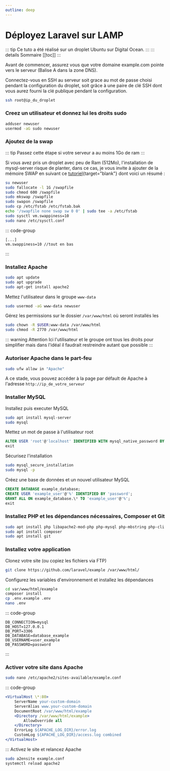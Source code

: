 ```yaml
---
outline: deep
---
```


# Déployez Laravel sur LAMP

::: tip Ce tuto a été réalisé sur un droplet Ubuntu sur Digital Ocean.
:::
::: details Sommaire
[[toc]]
:::

Avant de commencer, assurez vous que votre domaine example.com pointe vers le serveur (Balise A dans la zone DNS).

Connectez-vous en SSH au serveur soit grace au mot de passe choisi pendant la configuration du droplet, soit grâce à une paire de clé SSH dont vous aurez fourni la clé publique pendant la configuration.

```sh
ssh root@ip_du_droplet
```

### Creez un utilisateur et donnez lui les droits sudo

```sh
adduser newuser
usermod -aG sudo newuser
```

### Ajoutez de la swap

::: tip Passez cette étape si votre serveur a au moins 1Go de ram
:::

Si vous avez pris un droplet avec peu de Ram (512Mo), l'installation de mysql-server risque de planter, dans ce cas, je vous invite à ajouter de la mémoire SWAP en suivant ce [tutoriel](https://www.digitalocean.com/community/tutorials/how-to-add-swap-space-on-ubuntu-22-04){target="blank"} dont voici un résumé :

```sh
su newuser
sudo fallocate -l 1G /swapfile
sudo chmod 600 /swapfile
sudo mkswap /swapfile
sudo swapon /swapfile
sudo cp /etc/fstab /etc/fstab.bak
echo '/swapfile none swap sw 0 0' | sudo tee -a /etc/fstab
sudo sysctl vm.swappiness=10
sudo nano /etc/sysctl.conf
```

::: code-group

```txt[/etc/sysctl.conf]
[...]
vm.swappiness=10 //tout en bas
```

:::

### Installez Apache

```sh
sudo apt update
sudo apt upgrade
sudo apt-get install apache2
```

Mettez l'utilisateur dans le groupe `www-data`

```sh
sudo usermod -aG www-data newuser
```

Gérez les permissions sur le dossier `/var/www/html` où seront installés les

```sh
sudo chown -R $USER:www-data /var/www/html
sudo chmod -R 2770 /var/www/html
```

::: warning Attention
Ici l'utilisateur et le groupe ont tous les droits pour simplifier mais dans l'idéal il faudrait restreindre autant que possible
:::

### Autoriser Apache dans le part-feu

```sh
sudo ufw allow in "Apache"
```

A ce stade, vous pouvez accéder à la page par défault de Apache à l'adresse `http://ip_de_votre_serveur`

### Installer MySQL

Installez puis executer MySQL

```sh
sudo apt install mysql-server
sudo mysql
```

Mettez un mot de passe à l'utilisateur root

```sql
ALTER USER 'root'@'localhost' IDENTIFIED WITH mysql_native_password BY 'password';
exit
```

Sécurisez l'installation

```sh
sudo mysql_secure_installation
sudo mysql -p
```

Créez une base de données et un nouvel utilisateur MySQL

```sql
CREATE DATABASE example_database;
CREATE USER 'example_user'@'%' IDENTIFIED BY 'password';
GRANT ALL ON example_database.\* TO 'example_user'@'%';
exit
```

### Installez PHP et les dépendances nécessaires, Composer et Git

```sh
sudo apt install php libapache2-mod-php php-mysql php-mbstring php-cli
sudo apt install composer
sudo apt install git
```

### Installez votre application

Clonez votre site (ou copiez les fichiers via FTP)

```sh
git clone https://github.com/laravel/example /var/www/html/
```

Configurez les variables d'environnement et installez les dépendances

```sh
cd var/www/html/example
composer install
cp .env.example .env
nano .env
```

::: code-group

```txt[/var/www/html/example/.env]
DB_CONNECTION=mysql
DB_HOST=127.0.0.1
DB_PORT=3306
DB_DATABASE=database_example
DB_USERNAME=user_example
DB_PASSWORD=password
```

:::

### Activer votre site dans Apache

```sh
sudo nano /etc/apache2/sites-available/example.conf
```

::: code-group

```apache [/etc/apache2/sites-availables/example.conf]
<VirtualHost \*:80>
    ServerName your-custom-domain
    ServerAlias www.your-custom-domain
    DocumentRoot /var/www/html/example
    <Directory /var/www/html/example>
        AllowOverride all
    </Directory>
    ErrorLog ${APACHE_LOG_DIR}/error.log
    CustomLog ${APACHE_LOG_DIR}/access.log combined
</VirtualHost>
```

:::
Activez le site et relancez Apache

```sh
sudo a2ensite example.conf
systemctl reload apache2
```
